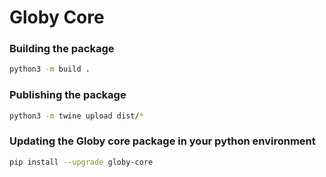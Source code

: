# Globy Core

### Building the package
```bash
python3 -m build .
```

### Publishing the package
```bash
python3 -m twine upload dist/*
```

### Updating the Globy core package in your python environment
```bash
pip install --upgrade globy-core
```